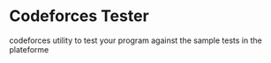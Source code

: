 # Codeforces Tester
codeforces utility to test your program against the sample tests in the plateforme

